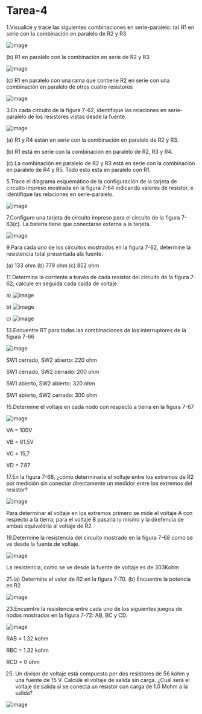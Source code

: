 # Tarea-4

1.Visualice y trace las siguientes combinaciones en serie-paralelo:
(a) R1 en serie con la combinación en paralelo de R2 y R3

![image](https://user-images.githubusercontent.com/116781677/208760788-ff7c7343-1ef0-4585-9ff0-8738d294312c.png)

(b) R1 en paralelo con la combinación en serie de R2 y R3

![image](https://user-images.githubusercontent.com/116781677/208760822-dd3d842a-0216-4554-ae03-e7d06ff6201d.png)

(c) R1 en paralelo con una rama que contiene R2 en serie con una combinación en paralelo de otros cuatro resistores

![image](https://user-images.githubusercontent.com/116781677/208760845-dd4d554e-e9dd-4768-99bf-7e0a18fe5812.png)

3.En cada circuito de la figura 7-62, identifique las relaciones en serie-paralelo de los resistores vistas desde la fuente.

![image](https://user-images.githubusercontent.com/116781677/208761048-252a441a-05b9-4176-9845-1111760d9767.png)

(a) R1 y R4 están en serie con la combinación en paralelo de R2 y R3.

(b) R1 está en serie con la combinación en paralelo de R2, R3 y R4.

(c) La combinación en paralelo de R2 y R3 está en serie con la combinación en paralelo de R4 y R5. Todo esto está en paralelo con R1. 

5.Trace el diagrama esquemático de la configuración de la tarjeta de circuito impreso mostrada en la figura 7-64 indicando valores de resistor, e identifique las relaciones en serie-paralelo.

![image](https://user-images.githubusercontent.com/116781677/208762353-a60d188b-81bb-4c8b-a96b-1fc549b294d6.png)

7.Configure una tarjeta de circuito impreso para el circuito de la figura 7-63(c). La batería tiene que conectarse externa a la tarjeta.

![image](https://user-images.githubusercontent.com/116781677/208764547-5a63b42b-169c-4025-b0af-ccf7dc5862e2.png)

9.Para cada uno de los circuitos mostrados en la figura 7-62, determine la resistencia total presentada ala fuente.

 (a) 133 ohm     (b) 779 ohm     (c) 852 ohm

11.Determine la corriente a través de cada resistor del circuito de la figura 7-62; calcule en seguida cada
caída de voltaje.

a) ![image](https://user-images.githubusercontent.com/116781677/208765578-2d5b98b5-b0eb-4df9-9425-3c63b2b4f01a.png)

b) ![image](https://user-images.githubusercontent.com/116781677/208765669-a4839927-8c02-4daa-80e4-8c7fab23267b.png)

c) ![image](https://user-images.githubusercontent.com/116781677/208765717-12e46665-60b2-4d59-8af7-9c54661c763f.png)

13.Encuentre RT para todas las combinaciones de los interruptores de la figura 7-66

![image](https://user-images.githubusercontent.com/116781677/208765902-82065998-33d3-405d-bfef-661c30881253.png)

SW1 cerrado, SW2 abierto: 220 ohm

SW1 cerrado, SW2 cerrado: 200 ohm 

SW1 abierto, SW2 abierto: 320 ohm

SW1 abierto, SW2 cerrado: 300 ohm

15.Determine el voltaje en cada nodo con respecto a tierra en la figura 7-67

![image](https://user-images.githubusercontent.com/116781677/208766529-1f6f100e-cae9-42fc-932f-3f3c3a9d1556.png)
 
 VA = 100V
 
 VB = 61.5V
 
 VC = 15,7
 
 VD = 7.87
 
17.En la figura 7-68, ¿cómo determinaría el voltaje entre los extremos de R2 por medición sin conectar directamente un medidor entre los extremos del resistor?
 
 ![image](https://user-images.githubusercontent.com/116781677/208771565-37496d24-9a22-43af-a583-332b0b3eb800.png)

Para determinar el voltaje en los extremos primero se mide el voltaje A con respecto a la tierra, para el voltaje B pasaria lo mismo y la direfencia de ambas equivaldria al voltaje de R2

19.Determine la resistencia del circuito mostrado en la figura 7-68 como se ve desde la fuente de voltaje.

 ![image](https://user-images.githubusercontent.com/116781677/208771565-37496d24-9a22-43af-a583-332b0b3eb800.png)

La resistencia, como se ve desde la fuente de voltaje es de 303Kohm
 
21.(a) Determine el valor de R2 en la figura 7-70. (b) Encuentre la potencia en R2

![image](https://user-images.githubusercontent.com/116781677/208774796-1727a41f-a80d-433d-a73d-5d0754b0eba4.png)

23.Encuentre la resistencia entre cada uno de los siguientes juegos de nodos mostrados en la figura 7-72:
AB, BC y CD.

![image](https://user-images.githubusercontent.com/116781677/208774939-3b664c35-3187-4332-a6ac-c629c195905e.png)

RAB = 1.32 kohm

RBC = 1.32 kohm

RCD = 0 ohm

25. Un divisor de voltaje está compuesto por dos resistores de 56 kohm y una fuente de 15 V. Calcule el voltaje de salida sin carga. ¿Cuál será el voltaje de salida si se conecta un resistor con carga de 1.0 Mohm a la salida?

![image](https://user-images.githubusercontent.com/116781677/208778100-61e46240-7475-408d-9658-a2244a6b9c0d.png)



